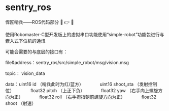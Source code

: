 # sentry_ros

悍匠哨兵——ROS代码部分 🤣 👉 🤡

使用Robomaster-C型开发板上的虚拟串口功能使用“simple-robot”功能包进行与嵌入式下位机的通讯

可能会需要的与底层的接口有： 

file&address：sentry_ros/src/simple_robot/msg/vision.msg  

topic： vision_data

data：uint16 id （哨兵此时为红/蓝方）
            uint16 shoot_sta （发射控制位）
            float32 pitch （上正下负）
            float32 yaw （右手向上螺旋方向为正）
            float32 roll （右手拇指朝前螺旋方向为正）
            float32 shoot （射速）
